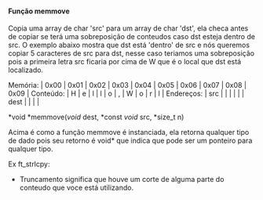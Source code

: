 #### **Função memmove**

Copia uma array de char 'src' para um array de char 'dst', ela checa antes de copiar se terá uma sobreposição de conteudos caso dst esteja dentro de src.
O exemplo abaixo mostra que dst está 'dentro' de src e nós queremos copiar 5 caracteres de src para dst, nesse caso teriamos uma sobreposição pois a primeira letra src ficaria por cima de W que é o local que dst está localizado.

Memória:    | 0x00 | 0x01 | 0x02 | 0x03 | 0x04 | 0x05 | 0x06 | 0x07 | 0x08 | 0x09 |
Conteúdo:   |  H       |  e     |  l         |  l       |  o       |  ,        |  W      |  o      |  r        |  l        |
Endereços:  | src     |         |            |          |           |           | dest   |          |            |          |


*void *memmove(*void* dest, *const *void* src, *size_t n)

Acima é como a função memmove é instanciada, ela retorna qualquer tipo de dado pois seu retorno é void* que indica que pode ser um ponteiro para qualquer tipo.

Ex ft_strlcpy:
- Truncamento significa que houve um corte de alguma parte do conteudo que voce está utilizando.
